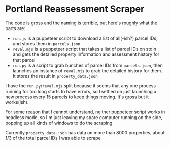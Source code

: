 # Portland Reassessment Scraper

The code is gross and the naming is terrible, but here's roughly what the parts are:

- `run.js` is a puppeteer script to download a list of all(-ish?) parcel IDs, and stores them in `parcels.json`
- `reval.mjs` is a puppeteer script that takes a list of parcel IDs on stdin and gets the detailed property information and assessment history for that parcel
- `run.py` is a script to grab bunches of parcel IDs from `parcels.json`, then launches an instance of `reval.mjs` to grab the detailed history for them. It stores the result in `property_data.json`

I have the `run.py`/`reval.mjs` split because it seems that any one process running for too long starts to have errors, so I settled on just launching a new process every 15 parcels to keep things moving. It's gross but it works(ish).

For some reason that I cannot understand, neither puppeteer script works in headless mode, so I'm just leaving my spare computer running on the side, popping up all kinds of windows to do the scraping.

Currently `property_data.json` has data on more than 8000 properties, about 1/3 of the total parcel IDs I was able to scrape
